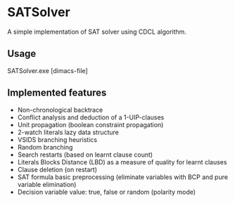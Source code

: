 # SATSolver

A simple implementation of SAT solver using CDCL algorithm.

## Usage
SATSolver.exe [dimacs-file]

## Implemented features
* Non-chronological backtrace
* Conflict analysis and deduction of a 1-UIP-clauses
* Unit propagation (boolean constraint propagation)
* 2-watch literals lazy data structure
* VSIDS branching heuristics
* Random branching
* Search restarts (based on learnt clause count)
* Literals Blocks Distance (LBD) as a measure of quality for learnt clauses
* Clause deletion (on restart)
* SAT formula basic preprocessing (eliminate variables with BCP and pure variable elimination)
* Decision variable value: true, false or random (polarity mode)